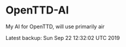 # OpenTTD-AI
My AI for OpenTTD, will use primarily air

Latest backup: Sun Sep 22 12:32:02 UTC 2019
